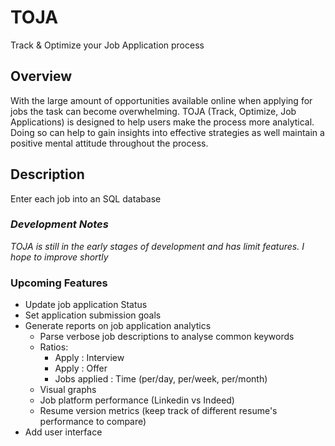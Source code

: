 # TOJA
Track &amp; Optimize your Job Application process

## Overview
With the large amount of opportunities available online when applying for jobs the task can become overwhelming.
TOJA (Track, Optimize, Job Applications) is designed to help users make the process more analytical.  Doing so can help
to gain insights into effective strategies as well maintain a positive mental attitude throughout the process.

## Description
Enter each job into an SQL database 

### _Development Notes_
_TOJA is still in the early stages of development and has limit features.  I hope to improve shortly_

### Upcoming Features
+ Update job application Status
+ Set application submission goals 
+ Generate reports on job application analytics
  + Parse verbose job descriptions to analyse common keywords
  + Ratios:
    + Apply : Interview
    + Apply : Offer
    + Jobs applied : Time (per/day, per/week, per/month)
  + Visual graphs
  + Job platform performance (Linkedin vs Indeed)
  + Resume version metrics (keep track of different resume's performance to compare)
+ Add user interface 


